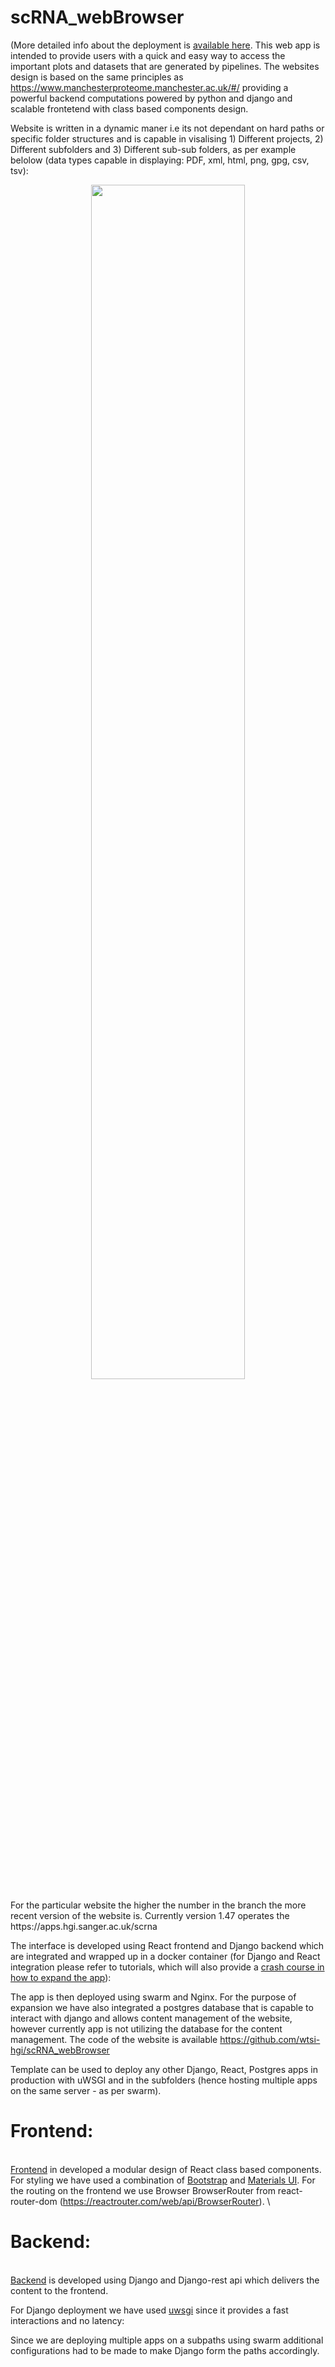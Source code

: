 # scRNA_webBrowser
(More detailed info about the deployment is [available here](https://confluence.sanger.ac.uk/x/yo4KAg).
This web app is intended to provide users with a quick and easy way to access the important plots and datasets that are generated by pipelines. The websites design is based on the same principles as https://www.manchesterproteome.manchester.ac.uk/#/ providing a powerful backend computations powered by python and django and scalable frontetend with class based components design.

Website is written in a dynamic maner i.e its not dependant on hard paths or specific folder structures and is capable in visalising 1) Different projects, 2) Different subfolders and 3) Different sub-sub folders, as per example belolow (data types capable in displaying: PDF, xml, html, png, gpg, csv, tsv):
<p align="center">
  <img src="[https://github.com/wtsi-hgi/yascp/blob/main/assets/images/yascp_workflow.png](https://github.com/wtsi-hgi/scRNA_webBrowser/blob/1.47/illutrator_files/sample.png)" width="70%"/>
</p>
For the particular website the higher the number in the branch the more recent version of the website is. Currently version 1.47 operates the https://apps.hgi.sanger.ac.uk/scrna

The interface is developed using React frontend and Django backend which are integrated and wrapped up in a docker container (for Django and React integration please refer to tutorials, which will also provide a [crash course in how to expand the app](https://www.youtube.com/watch?embeds_referring_euri=https%3A%2F%2Fconfluence.sanger.ac.uk%2F&source_ve_path=MTY0OTksMjg2NjQsMTY0NTAz&feature=emb_share&v=Uyei2iDA4Hs&ab_channel=TraversyMedia)): 


The app is then deployed using swarm and Nginx. For the purpose of expansion we have also integrated a postgres database that is capable to interact with django and allows content management of the website, however currently app is not utilizing the database for the content management. The code of the website is available https://github.com/wtsi-hgi/scRNA_webBrowser

Template can be used to deploy any other Django, React, Postgres apps in production with uWSGI and in the subfolders (hence hosting multiple apps on the same server - as per swarm).

# Frontend:
\
[Frontend](https://github.com/wtsi-hgi/scRNA_webBrowser/tree/new_interface/app/frontend) in developed a modular design of React class based components. For styling we have used a combination of [Bootstrap](https://getbootstrap.com/docs/) and [Materials UI](https://material-ui.com/). For the routing on the frontend we use Browser BrowserRouter from react-router-dom (https://reactrouter.com/web/api/BrowserRouter). 
\
# Backend:
\
[Backend](https://github.com/wtsi-hgi/scRNA_webBrowser/tree/new_interface/app/backend) is developed using Django and Django-rest api which delivers the content to the frontend.

For Django deployment we have used [uwsgi](https://uwsgi-docs.readthedocs.io/en/latest/) since it provides a fast interactions and no latency: 

Since we are deploying multiple apps on a subpaths using swarm additional configurations had to be made to make Django form the paths accordingly.
